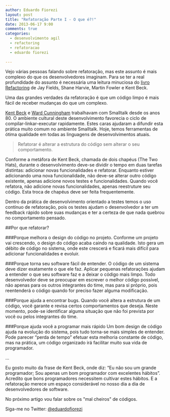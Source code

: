 ```yaml
---
author: Eduardo Fiorezi
layout: post
title: "Refatoração Parte I - O que é?!"
date: 2013-06-17 9:00
comments: true
categories:
  - desenvolvimento agil
  - refactoring
  - refatoracao
  - eduardo fiorezi
  
---
```


Vejo várias pessoas falando sobre refatoração, mas este assunto é mais complexo do que os desenvolvedores imaginam. Para se ter a real profundidade do assunto é necessária uma leitura minuciosa do [livro Refactoring](http://www.amazon.com/Refactoring-Ruby-Edition-Jay-Fields/dp/0321603508) de Jay Fields, Shane Harvie, Martin Fowler e Kent Beck.

Uma das grandes verdades da refatoração é que um código limpo é mais fácil de receber mudanças do que um complexo.


<!--more-->

[Kent Beck](http://en.wikipedia.org/wiki/Kent_Beck) e [Ward Cunningham](http://en.wikipedia.org/wiki/Ward_Cunningham) trabalhavam com Smalltalk desde os anos 80. O ambiente cultural deste desenvolvimento favorecia o ciclo de compilar-linkar-executar rapidamente. Estes caras ajudaram a difundir esta prática  muito comum no ambiente Smalltalk. Hoje, temos ferramentas de ótima qualidade em todas as linguagens de desenvolvimentos atuais.

> Refatorar é alterar a estrutura do código sem alterar o seu comportamento. 


Conforme a metáfora de Kent Beck, chamada de dois chapéus (The Two Hats), durante o desenvolvimento deve-se dividir o tempo em duas tarefas distintas: adicionar novas funcionalidades e refatorar. Enquanto estiver adicionando uma nova funcionalidade, não deve-se alterar outro código existente, apenas adicione novos testes e funcionalidades. Quando você refatora, não adicione novas funcionalidades, apenas reestruture seu código. Esta troca de chapéus deve ser feita frequentemente.

Dentro da prática de desenvolvimento orientado a testes temos o uso contínuo de refatoração, pois os testes ajudam o desenvolvedor a ter um feedback rápido sobre suas mudanças e ter a certeza de que nada quebrou no comportamento pensado.

##Por que refatorar?

###Porque melhora o design do código no projeto.
Conforme um projeto vai crescendo, o design do código acaba caindo na qualidade. Isto gera um débito de código no sistema, onde este crescerá e ficará mais difícil para adicionar funcionalidades e evoluir.

###Porque torna seu software fácil de entender.
O código de um sistema deve dizer exatamente o que ele faz. Aplicar pequenas refatorações ajudam a entender o que seu software faz e a deixar o código mais limpo. Todo desenvolvedor deve se preocupar em escrever o melhor código possível, não apenas para os outros integrantes do time, mas para si próprio, pois reentenderá o código quando for preciso fazer alguma modificação.

###Porque ajuda a encontrar bugs.
Quando você altera a estrutura de um código, você garante e revisa certos comportamentos que deseja. Neste momento, pode-se identificar alguma situação que não foi prevista por você ou pelos integrantes do time.

###Porque ajuda você a programar mais rápido
Um bom design de código ajuda na evolução do sistema, pois tudo torna-se mais simples de entender. Pode parecer “perda de tempo” efetuar esta melhoria constante de código, mas na prática, um código organizado irá facilitar muito sua vida de programador.

...

Eu gosto muito da frase de Kent Beck, onde diz: “Eu não sou um grande programador; Sou apenas um bom programador com excelentes hábitos”. Acredito que bons programadores necessitem cultivar estes hábitos. E a refatoração merece um espaço considerável no nosso dia a dia de desenvolvedores de software.


No próximo artigo vou falar sobre os "mal cheiros" de códigos.


Siga-me no Twitter: [@eduardofiorezi](http://twitter.com/eduardofiorezi)

